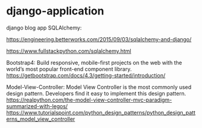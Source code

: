 # django-application
django blog app
SQLAlchemy:

https://engineering.betterworks.com/2015/09/03/sqlalchemy-and-django/

https://www.fullstackpython.com/sqlalchemy.html

Bootstrap4:
Build responsive, mobile-first projects on the web with the world’s most popular front-end component library.
https://getbootstrap.com/docs/4.3/getting-started/introduction/

Model-View-Controller:
Model View Controller is the most commonly used design pattern. Developers find it easy to implement this design pattern.
https://realpython.com/the-model-view-controller-mvc-paradigm-summarized-with-legos/
https://www.tutorialspoint.com/python_design_patterns/python_design_patterns_model_view_controller


